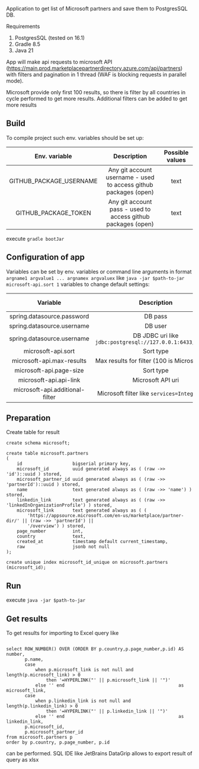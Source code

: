 Application to get list of Microsoft partners and save them to PostgresSQL DB.

Requirements

1. PostgresSQL (tested on 16.1)
2. Gradle 8.5
3. Java 21

App will make api requests to microsoft API (https://main.prod.marketplacepartnerdirectory.azure.com/api/partners)
with filters and pagination in 1 thread (WAF is blocking requests in parallel mode).

Microsoft provide only first 100 results, so there is filter by all countries in cycle performed to get more results.
Additional filters can be added to get more results

## Build

To compile project such env. variables should be set up:

|      Env. variable      |                           Description                            | Possible values |
|:-----------------------:|:----------------------------------------------------------------:|:---------------:|
| GITHUB_PACKAGE_USERNAME | Any git account username - used to access github packages (open) |      text       |
|  GITHUB_PACKAGE_TOKEN   |   Any git account pass - used to access github packages (open)   |      text       |

execute `gradle bootJar`

## Configuration of app

Variables can be set by env. variables or command line arguments in format `argname1 argvalue1 ... argnamex argvaluex` like `java -jar $path-to-jar microsoft-api.sort 1`
variables to change default settings:

|            Variable             |                          Description                          | Possible values |
|:-------------------------------:|:-------------------------------------------------------------:|:---------------:|
|   spring.datasource.password    |                            DB pass                            |      text       |
|   spring.datasource.username    |                            DB user                            |      text       |
|   spring.datasource.username    | DB JDBC uri   like `jdbc:postgresql://127.0.0.1:6433/ordinal` |      text       |
|       microsoft-api.sort        |                           Sort type                           |   Int   0..2    |
|    microsoft-api.max-results    |        Max results for filter (100 is Microsoft limit)        |       Int       |
|     microsoft-api.page-size     |                           Sort type                           |  Int    1..20   |
|     microsoft-api.api-link      |                       Microsoft API uri                       |       URI       |
| microsoft-api.additional-filter |         Microsoft filter like `services=Integration;`         |      text       |

## Preparation

Create table for result

```postgresql
create schema microsoft;

create table microsoft.partners
(
    id                   bigserial primary key,
    microsoft_id         uuid generated always as ( (raw ->> 'id')::uuid ) stored,
    microsoft_partner_id uuid generated always as ( (raw ->> 'partnerId')::uuid ) stored,
    name                 text generated always as ( (raw ->> 'name') ) stored,
    linkedin_link        text generated always as ( (raw ->> 'linkedInOrganizationProfile') ) stored,
    microsoft_link       text generated always as ( (
        'https://appsource.microsoft.com/en-us/marketplace/partner-dir/' || (raw ->> 'partnerId') ||
        '/overview') ) stored,
    page_number          int,
    country              text,
    created_at           timestamp default current_timestamp,
    raw                  jsonb not null
);

create unique index microsoft_id_unique on microsoft.partners (microsoft_id);

```

## Run

execute `java -jar $path-to-jar`

## Get results

To get results for importing to Excel query like

```postgresql

select ROW_NUMBER() OVER (ORDER BY p.country,p.page_number,p.id) AS number,
       p.name,
       case
           when p.microsoft_link is not null and length(p.microsoft_link) > 0
               then '=HYPERLINK("' || p.microsoft_link || '")'
           else '' end                                           as microsoft_link,
       case
           when p.linkedin_link is not null and length(p.linkedin_link) > 0
               then '=HYPERLINK("' || p.linkedin_link || '")'
           else '' end                                           as linkedin_link,
       p.microsoft_id,
       p.microsoft_partner_id
from microsoft.partners p
order by p.country, p.page_number, p.id

```

can be performed. SQL IDE like JetBrains DataGrip allows to export result of query as xlsx